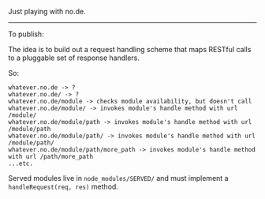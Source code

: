 Just playing with no.de.

- - -

To publish: 

The idea is to build out a request handling scheme that maps RESTful calls to a pluggable set of response handlers. 

So:

    whatever.no.de -> ?
    whatever.no.de/ -> ?
    whatever.no.de/module -> checks module availability, but doesn't call
    whatever.no.de/module/ -> invokes module's handle method with url /module/
    whatever.no.de/module/path -> invokes module's handle method with url /module/path
    whatever.no.de/module/path/ -> invokes module's handle method with url /module/path/
    whatever.no.de/module/path/more_path -> invokes module's handle method with url /path/more_path
    ...etc.

Served modules live in `node_modules/SERVED/` and must implement a `handleRequest(req, res)` method.

